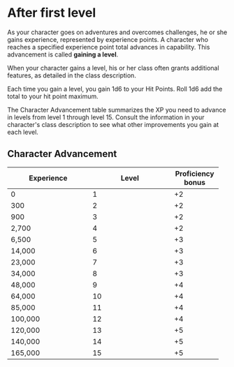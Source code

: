 # After first level

As your character goes on adventures and overcomes challenges, he or she
gains experience, represented by experience points. A character who
reaches a specified experience point total advances in capability. This
advancement is called **gaining a level**.

When your character gains a level, his or her class often grants
additional features, as detailed in the class description. 

Each time you gain a level, you gain 1d6 to your Hit Points. Roll 1d6 add the total to
your hit point maximum. 

The Character Advancement table summarizes the XP you need to advance in
levels from level 1 through level 15. Consult the information in your character's
class description to see what other improvements you gain at each level.

## Character Advancement

<table style="width:96%;">
<colgroup>
<col style="width: 37%" />
<col style="width: 37%" />
<col style="width: 20%" />
</colgroup>
<thead>
<tr class="header">
<th>Experience</th>
<th>Level</th>
<th>Proficiency bonus</th>
</tr>
</thead>
<tbody>
<tr class="odd">
<td>0</td>
<td>1</td>
<td>+2</td>
</tr>
<tr class="even">
<td>300</td>
<td>2</td>
<td>+2</td>
</tr>
<tr class="odd">
<td>900</td>
<td>3</td>
<td>+2</td>
</tr>
<tr class="even">
<td>2,700</td>
<td>4</td>
<td>+2</td>
</tr>
<tr class="odd">
<td>6,500</td>
<td>5</td>
<td>+3</td>
</tr>
<tr class="even">
<td>14,000</td>
<td>6</td>
<td>+3</td>
</tr>
<tr class="odd">
<td>23,000</td>
<td>7</td>
<td>+3</td>
</tr>
<tr class="even">
<td>34,000</td>
<td>8</td>
<td>+3</td>
</tr>
<tr class="odd">
<td>48,000</td>
<td>9</td>
<td>+4</td>
</tr>
<tr class="even">
<td>64,000</td>
<td>10</td>
<td>+4</td>
</tr>
<tr class="odd">
<td>85,000</td>
<td>11</td>
<td>+4</td>
</tr>
<tr class="even">
<td>100,000</td>
<td>12</td>
<td>+4</td>
</tr>
<tr class="odd">
<td>120,000</td>
<td>13</td>
<td>+5</td>
</tr>
<tr class="even">
<td>140,000</td>
<td>14</td>
<td>+5</td>
</tr>
<tr class="odd">
<td>165,000</td>
<td>15</td>
<td>+5</td>
</tr>

</tbody>
</table>
